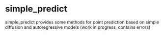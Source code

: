 # simple_predict
simple_predict provides some methods for point prediction based on simple diffusion and autoregressive models (work in progress, contains errors)
